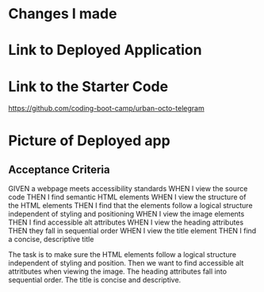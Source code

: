 # Changes I made

# Link to Deployed Application

# Link to the Starter Code
https://github.com/coding-boot-camp/urban-octo-telegram

# Picture of Deployed app

## Acceptance Criteria
GIVEN a webpage meets accessibility standards
WHEN I view the source code
THEN I find semantic HTML elements
WHEN I view the structure of the HTML elements
THEN I find that the elements follow a logical structure independent of styling and positioning
WHEN I view the image elements
THEN I find accessible alt attributes
WHEN I view the heading attributes
THEN they fall in sequential order
WHEN I view the title element
THEN I find a concise, descriptive title


<!--- PSEUDO CODE -->
The task is to make sure the HTML elements follow a logical structure independent of styling and position.
Then we want to find accessible alt attritbutes when viewing the image. 
The heading attributes fall into sequential order. 
The title is concise and descriptive. 
